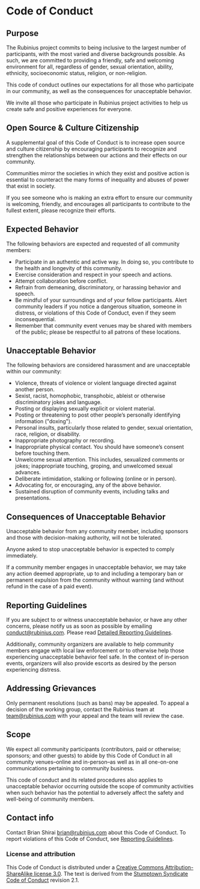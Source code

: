 <h1 id="code-of-conduct">Code of Conduct</h1>

<h2>Purpose</h2>

<p>The Rubinius project commits to being inclusive to the largest number of participants, with the most varied and diverse backgrounds possible. As such, we are committed to providing a friendly, safe and welcoming environment for all, regardless of gender, sexual orientation, ability, ethnicity, socioeconomic status, religion, or non-religion.</p>

<p>This code of conduct outlines our expectations for all those who participate in our community, as well as the consequences for unacceptable behavior.</p>

<p>We invite all those who participate in Rubinius project activities to help us create safe and positive experiences for everyone.</p>

<h2>Open Source &amp; Culture Citizenship</h2>

<p>A supplemental goal of this Code of Conduct is to increase open source and culture citizenship by encouraging participants to recognize and strengthen the relationships between our actions and their effects on our community.</p>

<p>Communities mirror the societies in which they exist and positive action is essential to counteract the many forms of inequality and abuses of power that exist in society.</p>

<p>If you see someone who is making an extra effort to ensure our community is welcoming, friendly, and encourages all participants to contribute to the fullest extent, please recognize their efforts.</p>

<h2>Expected Behavior</h2>

<p>The following behaviors are expected and requested of all community members:</p>

<ul>
  <li>Participate in an authentic and active way. In doing so, you contribute to the health and longevity of this community.</li>
  <li>Exercise consideration and respect in your speech and actions.</li>
  <li>Attempt collaboration before conflict.</li>
  <li>Refrain from demeaning, discriminatory, or harassing behavior and speech.</li>
  <li>Be mindful of your surroundings and of your fellow participants. Alert community leaders if you notice a dangerous situation, someone in distress, or violations of this Code of Conduct, even if they seem inconsequential.</li>
  <li>Remember that community event venues may be shared with members of the public; please be respectful to all patrons of these locations.</li>
</ul>

<h2>Unacceptable Behavior</h2>

<p>The following behaviors are considered harassment and are unacceptable within our community:</p>

<ul>
  <li>Violence, threats of violence or violent language directed against another person.</li>
  <li>Sexist, racist, homophobic, transphobic, ableist or otherwise discriminatory jokes and language.</li>
  <li>Posting or displaying sexually explicit or violent material.</li>
  <li>Posting or threatening to post other people’s personally identifying information ("doxing").</li>
  <li>Personal insults, particularly those related to gender, sexual orientation, race, religion, or disability.</li>
  <li>Inappropriate photography or recording.</li>
  <li>Inappropriate physical contact. You should have someone’s consent before touching them.</li>
  <li>Unwelcome sexual attention. This includes, sexualized comments or jokes; inappropriate touching, groping, and unwelcomed sexual advances.</li>
  <li>Deliberate intimidation, stalking or following (online or in person).</li>
  <li>Advocating for, or encouraging, any of the above behavior.</li>
  <li>Sustained disruption of community events, including talks and presentations.</li>
</ul>

<h2>Consequences of Unacceptable Behavior</h2>

<p>Unacceptable behavior from any community member, including sponsors and those with decision-making authority, will not be tolerated.</p>

<p>Anyone asked to stop unacceptable behavior is expected to comply immediately.</p>

<p>If a community member engages in unacceptable behavior, we may take any action deemed appropriate, up to and including a temporary ban or permanent expulsion from the community without warning (and without refund in the case of a paid event).</p>

<h2>Reporting Guidelines</h2>

<p>If you are subject to or witness unacceptable behavior, or have any other concerns, please notify us as soon as possible by emailing <a href="conduct@rubinius.com">conduct@rubinius.com</a>. Please read <a href="/reporting-guidelines">Detailed Reporting Guidelines</a>.</p>

<p>Additionally, community organizers are available to help community members engage with local law enforcement or to otherwise help those experiencing unacceptable behavior feel safe. In the context of in-person events, organizers will also provide escorts as desired by the person experiencing distress.</p>

<h2>Addressing Grievances</h2>

<p>Only permanent resolutions (such as bans) may be appealed. To appeal a decision of the working group, contact the Rubinius team at <a href="mailto:team@rubinius">team@rubinius.com</a> with your appeal and the team will review the case.</p>

<h2>Scope</h2>

<p>We expect all community participants (contributors, paid or otherwise; sponsors; and other guests) to abide by this Code of Conduct in all community venues–online and in-person–as well as in all one-on-one communications pertaining to community business.</p>

<p>This code of conduct and its related procedures also applies to unacceptable behavior occurring outside the scope of community activities when such behavior has the potential to adversely affect the safety and well-being of community members.</p>

<h2>Contact info</h2>

<p>Contact Brian Shirai <a href="mailto:brian@rubinius.com">brian@rubinius.com</a> about this Code of Conduct. To report violations of this Code of Conduct, see <a href="/reporting-guidelines">Reporting Guidelines</a>.</p>

<h3>License and attribution</h3>

<p>This Code of Conduct is distributed under a <a href="http://creativecommons.org/licenses/by-sa/3.0/">Creative Commons Attribution-ShareAlike license 3.0</a>. The text is derived from the <a href="http://stumptownsyndicate.org/">Stumptown Syndicate</a> <a href="http://stumptownsyndicate.org/code-of-conduct/">Code of Conduct</a> revision 2.1.</p>
